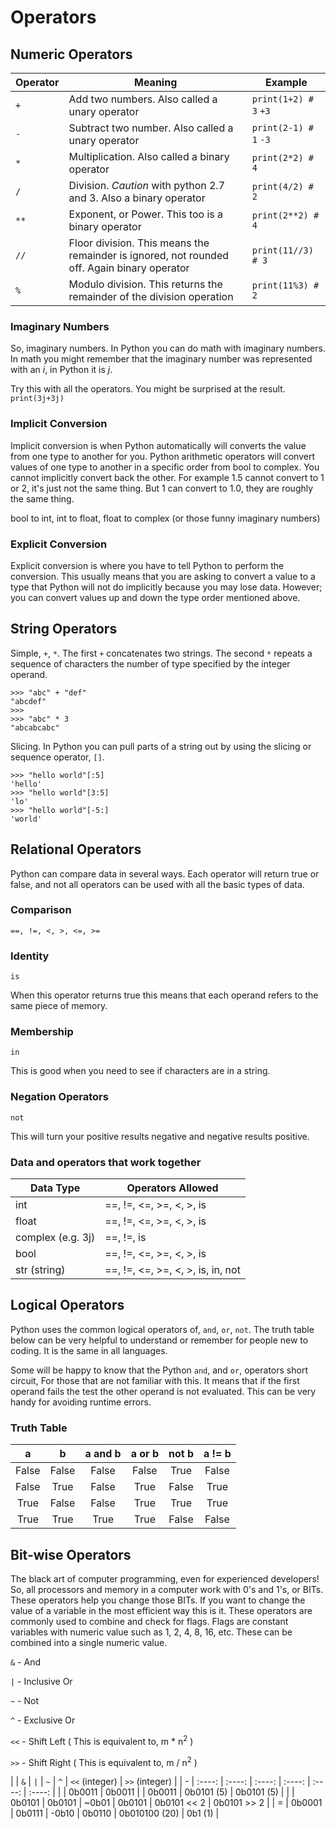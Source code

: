 # Operators

## Numeric Operators

Operator | Meaning | Example
-------- | ------- | -------
`+` | Add two numbers. Also called a unary operator | `print(1+2) # 3` `+3`
`-` | Subtract two number. Also called a unary operator | `print(2-1) # 1` `-3`
`*` | Multiplication. Also called a binary operator | `print(2*2) # 4`
`/` | Division. *Caution* with python 2.7 and 3. Also a binary operator | `print(4/2) # 2`
`**` | Exponent, or Power. This too is a binary operator | `print(2**2) # 4`
`//` | Floor division. This means the remainder is ignored, not rounded off. Again binary operator| `print(11//3) # 3`
`%` | Modulo division. This returns the remainder of the division operation | `print(11%3) # 2`

### Imaginary Numbers
So, imaginary numbers. In Python you can do math with imaginary numbers. In math you might remember that the
imaginary number was represented with an _i_, in Python it is _j_. 

Try this with all the operators. You might be surprised at the result.
`print(3j+3j)`

### Implicit Conversion
Implicit conversion is when Python automatically will converts the value from one type to another for you.
Python arithmetic operators will convert values of one type to another in a specific order from bool to complex.
You cannot implicitly convert back the other. For example 1.5 cannot convert to 1 or 2, it's just not the same thing.
But 1 can convert to 1.0, they are roughly the same thing.

bool to int,
int to float, 
float to complex (or those funny imaginary numbers)

### Explicit Conversion
Explicit conversion is where you have to tell Python to perform the conversion. This usually means that you 
are asking to convert a value to a type that Python will not do implicitly because you may lose data. However;
you can convert values up and down the type order mentioned above.

## String Operators
Simple, `+`, `*`. The first `+` concatenates two strings. The second `*` repeats a sequence of characters the
number of type specified by the integer operand.

```
>>> "abc" + "def"
"abcdef"
>>>
>>> "abc" * 3
"abcabcabc"
```

Slicing. In Python you can pull parts of a string out by using the slicing or sequence operator, `[]`.

```
>>> "hello world"[:5]
'hello'
>>> "hello world"[3:5]
'lo'
>>> "hello world"[-5:]
'world'
```

## Relational Operators
Python can compare data in several ways. Each operator will return true or false, and not all operators can be
used with all the basic types of data.

### Comparison
`==, !=, <, >, <=, >=`

### Identity
`is`

When this operator returns true this means that each operand refers to the same piece of memory.


### Membership
`in`

This is good when you need to see if characters are in a string. 

### Negation Operators
`not`

This will turn your positive results negative and negative results positive.


### Data and operators that work together

| Data Type | Operators Allowed |
| --------- | ----------------- |
| int       | ==, !=, <=, >=, <, >, is |
| float     | ==, !=, <=, >=, <, >, is |
| complex (e.g. 3j) | ==, !=, is |
| bool      | ==, !=, <=, >=, <, >, is |
| str (string) | ==, !=, <=, >=, <, >, is, in, not |

## Logical Operators
Python uses the common logical operators of, `and`, `or`, `not`. The truth table below can be very helpful to 
understand or remember for people new to coding. It is the same in all languages.

Some will be happy to know that the Python `and`, and `or`, operators short circuit, For those that are not 
familiar with this. It means that if the first operand fails the test the other operand is not evaluated. This
can be very handy for avoiding runtime errors.

### Truth Table

|   a   |   b   | a and b | a or b | not b | a != b  |
| :---: | :---: | :-----: | :----: | :---: | :----: |
| False | False | False   | False  | True  | False  |
| False | True  | False   | True   | False | True   |
| True  | False | False   | True   | True  | True   |
| True  | True  | True    | True   | False | False  |


## Bit-wise Operators
The black art of computer programming, even for experienced developers! So, all processors and memory in a
computer work with 0's and 1's, or BITs. These operators help you change those BITs. If you want to change the 
value of a variable in the most efficient way this is it. These operators are commonly used to combine and check for flags. Flags are constant variables with
numeric value such as 1, 2, 4, 8, 16, etc. These can be combined into a single numeric value.

`&` - And

`|` - Inclusive Or

`~` - Not

`^` - Exclusive Or

`<<` - Shift Left ( This is equivalent to,  m * n<sup>2</sup> )

`>>` - Shift Right ( This is equivalent to, m / n<sup>2</sup> )

|   |   `&`  |   `|`  |   `~`  |   `^`  |  `<<` (integer) |  `>>` (integer) |
| - | :----: | :----: | :----: | :----: | :----: | :----: |
|   | 0b0011 | 0b0011 |        | 0b0011 | 0b0101 (5) | 0b0101 (5) |
|   | 0b0101 | 0b0101 | ~0b01  | 0b0101 | 0b0101 << 2 | 0b0101 >> 2 |
| = | 0b0001 | 0b0111 | -0b10  | 0b0110 | 0b010100 (20) | 0b1 (1) |


